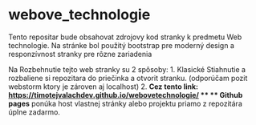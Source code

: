 # webove_technologie
Tento repositar bude obsahovat zdrojovy kod stranky k predmetu Web technologie.
Na stránke bol použitý bootstrap pre moderný design a responzívnost stranky pre rôzne zariadenia

Na Rozbehnutie tejto web stranky su 2 spôsoby:
      1. Klasické Stiahnutie a rozbaliene si repozitara do priečinka a otvorit stranku. (odporúčam pozit webstorm ktory je zároven aj localhost)
      2. **Cez tento link: https://timotejvalachdev.github.io/webovetechnologie/ **
   ** Github pages** ponúka host vlastnej stránky alebo projektu priamo z repozitára úplne zadarmo. 
   
